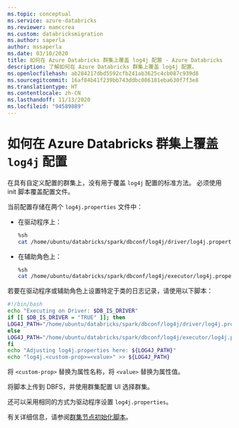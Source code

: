 ```yaml
---
ms.topic: conceptual
ms.service: azure-databricks
ms.reviewer: mamccrea
ms.custom: databricksmigration
ms.author: saperla
author: mssaperla
ms.date: 03/10/2020
title: 如何在 Azure Databricks 群集上覆盖 log4j 配置 - Azure Databricks
description: 了解如何在 Azure Databricks 群集上覆盖 log4j 配置。
ms.openlocfilehash: ab284217dbd5592cfb241ab3625c4cb087c939d8
ms.sourcegitcommit: 16af84b41f239bb743ddbc086181eba630f7f3e8
ms.translationtype: HT
ms.contentlocale: zh-CN
ms.lasthandoff: 11/13/2020
ms.locfileid: "94589889"
---
```

# <a name="how-to-overwrite-log4j-configurations-on-azure-databricks-clusters"></a>如何在 Azure Databricks 群集上覆盖 `log4j` 配置

在具有自定义配置的群集上，没有用于覆盖 `log4j` 配置的标准方法。 必须使用 init 脚本覆盖配置文件。

当前配置存储在两个 `log4j.properties` 文件中：

* 在驱动程序上：

  ```bash
  %sh
  cat /home/ubuntu/databricks/spark/dbconf/log4j/driver/log4j.properties
  ```

* 在辅助角色上：

  ```bash
  %sh
  cat /home/ubuntu/databricks/spark/dbconf/log4j/executor/log4j.properties
  ```

若要在驱动程序或辅助角色上设置特定于类的日志记录，请使用以下脚本：

```bash
#!/bin/bash
echo "Executing on Driver: $DB_IS_DRIVER"
if [[ $DB_IS_DRIVER = "TRUE" ]]; then
LOG4J_PATH="/home/ubuntu/databricks/spark/dbconf/log4j/driver/log4j.properties"
else
LOG4J_PATH="/home/ubuntu/databricks/spark/dbconf/log4j/executor/log4j.properties"
fi
echo "Adjusting log4j.properties here: ${LOG4J_PATH}"
echo "log4j.<custom-prop>=<value>" >> ${LOG4J_PATH}
```

将 `<custom-prop>` 替换为属性名称，将 `<value>` 替换为属性值。

将脚本上传到 DBFS，并使用群集配置 UI 选择群集。

还可以采用相同的方式为驱动程序设置 `log4j.properties`。

有关详细信息，请参阅[群集节点初始化脚本](/databricks/clusters/init-scripts)。